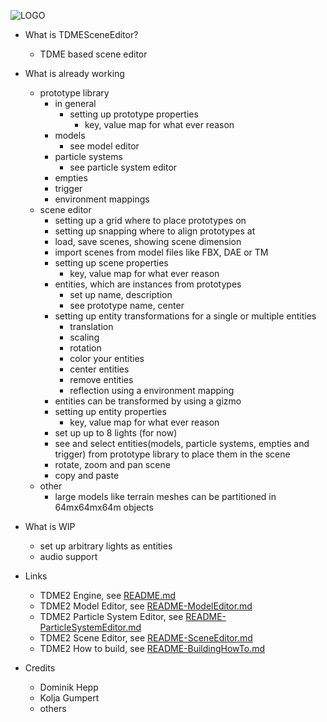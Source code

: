 ![LOGO](https://raw.githubusercontent.com/andreasdr/tdme2/master/resources/logos/github-logo.png)

- What is TDMESceneEditor?
    - TDME based scene editor 

- What is already working
    - prototype library
        - in general
            - setting up prototype properties
                - key, value map for what ever reason
        - models
            - see model editor
        - particle systems
            - see particle system editor
        - empties
        - trigger
        - environment mappings
    - scene editor
        - setting up a grid where to place prototypes on
        - setting up snapping where to align prototypes at
        - load, save scenes, showing scene dimension
        - import scenes from model files like FBX, DAE or TM
        - setting up scene properties
            - key, value map for what ever reason
        - entities, which are instances from prototypes
             - set up name, description
             - see prototype name, center
        - setting up entity transformations for a single or multiple entities
             - translation
             - scaling
             - rotation
             - color your entities
             - center entities
             - remove entities
             - reflection using a environment mapping
        - entities can be transformed by using a gizmo
        - setting up entity properties
             - key, value map for what ever reason
        - set up up to 8 lights (for now)
        - see and select entities(models, particle systems, empties and trigger) from prototype library to place them in the scene
        - rotate, zoom and pan scene
        - copy and paste
    - other
        - large models like terrain meshes can be partitioned in 64mx64mx64m objects

- What is WIP
    - set up arbitrary lights as entities
    - audio support

- Links
	- TDME2 Engine, see [README.md](./README.md)
    - TDME2 Model Editor, see [README-ModelEditor.md](./README-ModelEditor.md)
    - TDME2 Particle System Editor, see [README-ParticleSystemEditor.md](./README-ParticleSystemEditor.md)
    - TDME2 Scene Editor, see [README-SceneEditor.md](./README-SceneEditor.md)
    - TDME2 How to build, see [README-BuildingHowTo.md](./README-BuildingHowTo.md)

- Credits
    - Dominik Hepp
    - Kolja Gumpert
    - others
